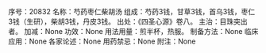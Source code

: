 序号：20832
名称：芍药枣仁柴胡汤
组成：芍药3钱，甘草3钱，首乌3钱，枣仁3钱（生研），柴胡3钱，丹皮3钱。
出处：《四圣心源》卷八。
主治：目珠突出者。
加减：None
功效：None
用法用量：煎半杯，热服。
制备方法：None
临床应用：None
各家论述：None
用药禁忌：None
附注：None
